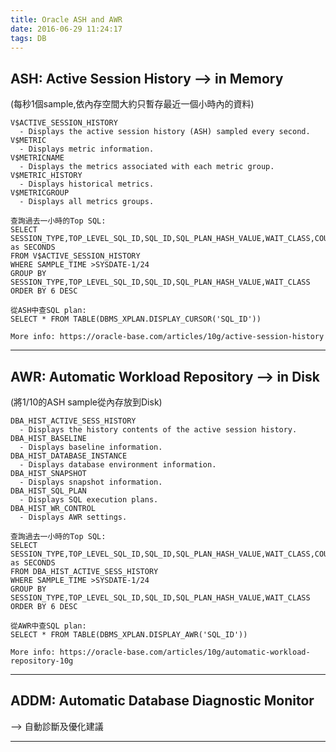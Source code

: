 ```yaml
---
title: Oracle ASH and AWR
date: 2016-06-29 11:24:17
tags: DB
---
```


ASH: Active Session History --> in Memory
---
(每秒1個sample,依內存空間大約只暫存最近一個小時內的資料)
	
	V$ACTIVE_SESSION_HISTORY
	  - Displays the active session history (ASH) sampled every second.
	V$METRIC
	  - Displays metric information.
	V$METRICNAME
	  - Displays the metrics associated with each metric group.
	V$METRIC_HISTORY
	  - Displays historical metrics.
	V$METRICGROUP
	  - Displays all metrics groups.
	
	查詢過去一小時的Top SQL:
	SELECT SESSION_TYPE,TOP_LEVEL_SQL_ID,SQL_ID,SQL_PLAN_HASH_VALUE,WAIT_CLASS,COUNT(1) as SECONDS
    FROM V$ACTIVE_SESSION_HISTORY 
    WHERE SAMPLE_TIME >SYSDATE-1/24 
    GROUP BY SESSION_TYPE,TOP_LEVEL_SQL_ID,SQL_ID,SQL_PLAN_HASH_VALUE,WAIT_CLASS
    ORDER BY 6 DESC
	
	從ASH中查SQL plan:
	SELECT * FROM TABLE(DBMS_XPLAN.DISPLAY_CURSOR('SQL_ID'))
	
	More info: https://oracle-base.com/articles/10g/active-session-history
---
AWR: Automatic Workload Repository --> in Disk
---
(將1/10的ASH sample從內存放到Disk)
    
	DBA_HIST_ACTIVE_SESS_HISTORY
	  - Displays the history contents of the active session history.
	DBA_HIST_BASELINE
      - Displays baseline information.
	DBA_HIST_DATABASE_INSTANCE
	  - Displays database environment information.
	DBA_HIST_SNAPSHOT
	  - Displays snapshot information.
	DBA_HIST_SQL_PLAN
	  - Displays SQL execution plans.
	DBA_HIST_WR_CONTROL
	  - Displays AWR settings.
	
	查詢過去一小時的Top SQL:
	SELECT SESSION_TYPE,TOP_LEVEL_SQL_ID,SQL_ID,SQL_PLAN_HASH_VALUE,WAIT_CLASS,COUNT(1) as SECONDS
    FROM DBA_HIST_ACTIVE_SESS_HISTORY 
    WHERE SAMPLE_TIME >SYSDATE-1/24 
    GROUP BY SESSION_TYPE,TOP_LEVEL_SQL_ID,SQL_ID,SQL_PLAN_HASH_VALUE,WAIT_CLASS
    ORDER BY 6 DESC
	
	從AWR中查SQL plan:
	SELECT * FROM TABLE(DBMS_XPLAN.DISPLAY_AWR('SQL_ID'))
	
	More info: https://oracle-base.com/articles/10g/automatic-workload-repository-10g
    
---
ADDM: Automatic Database Diagnostic Monitor
---
--> 自動診斷及優化建議
 
 
---